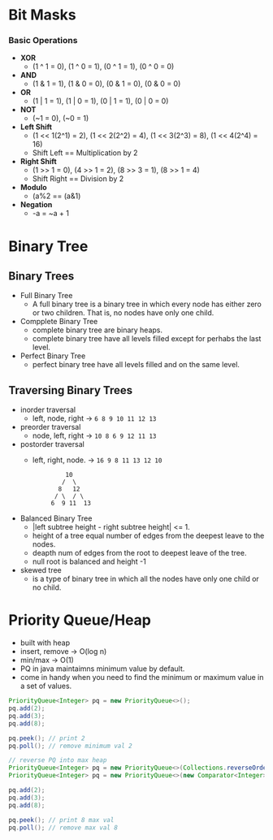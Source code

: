 # Bit Masks 

### Basic Operations 
- **XOR** 
    - (1 ^ 1 = 0), (1 ^ 0 = 1), (0 ^ 1 = 1), (0 ^ 0 = 0) 
- **AND**  
    - (1 & 1 = 1), (1 & 0 = 0), (0 & 1 = 0), (0 & 0 = 0)
- **OR**
    - (1 | 1 = 1), (1 | 0 = 1), (0 | 1 = 1), (0 | 0 = 0) 
- **NOT**
    - (~1 = 0), (~0 = 1)
- **Left Shift**
    - (1 << 1(2^1) = 2), (1 << 2(2^2) = 4), (1 << 3(2^3) = 8), (1 << 4(2^4) = 16)  
    - Shift Left == Multiplication by 2
- **Right Shift**
    - (1 >> 1 = 0), (4 >> 1 = 2), (8 >> 3 = 1), (8 >> 1 = 4) 
    - Shift Right == Division by 2 
- **Modulo**
    - (a%2 == (a&1) 
- **Negation**
    - -a = ~a + 1 
    





# Binary Tree 

## Binary Trees
- Full Binary Tree
    * A full binary tree is a binary tree in which every node has either zero or two children. That is, no nodes have
only one child. 
- Compplete Binary Tree  
    * complete binary tree are binary heaps. 
    * complete binary tree have all levels filled except for perhabs the last level.
- Perfect Binary Tree 
    * perfect binary tree have all levels filled and on the same level.
## Traversing Binary Trees 
 - inorder traversal 
    * left, node, right     -> `6 8 9 10 11 12 13`
 - preorder traversal   
    * node, left, right     -> `10 8 6 9 12 11 13` 
 - postorder traversal 
    * left, right, node.    -> `16 9 8 11 13 12 10` 

                   10
                  /  \ 
                 8   12  
                / \  / \ 
               6  9 11  13 

- Balanced Binary Tree 
    * |left subtree height - right subtree height| <= 1.
    * height of a tree equal number of edges from the deepest leave to the nodes. 
    * deapth num of edges from the root to deepest leave of the tree. 
    * null root is balanced and height -1
- skewed tree 
    * is a type of binary tree in which all the nodes have only one child or no child. 


# Priority Queue/Heap 
- built with heap
- insert, remove -> O(log n) 
- min/max -> O(1)  
- PQ in java maintaimns minimum value by default.  
- come in handy when you need to find the minimum or maximum value in a set of values. 


```java 
PriorityQueue<Integer> pq = new PriorityQueue<>(); 
pq.add(2);
pq.add(3); 
pq.add(8);

pq.peek(); // print 2
pq.poll(); // remove minimum val 2 

// reverse PQ into max heap
PriorityQueue<Integer> pq = new PriorityQueue<>(Collections.reverseOrder()); 
PriorityQueue<Integer> pq = new PriorityQueue<>(new Comparator<Integer>((a, b) -> b - a);     

pq.add(2);
pq.add(3);
pq.add(8);

pq.peek(); // print 8 max val 
pq.poll(); // remove max val 8
```
